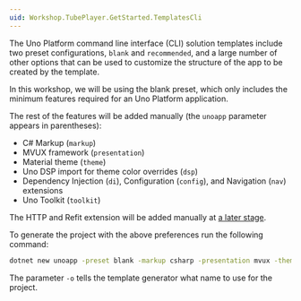 ```yaml
---
uid: Workshop.TubePlayer.GetStarted.TemplatesCli
---
```


The Uno Platform command line interface (CLI) solution templates include two preset configurations, `blank` and `recommended`, and a large number of other options that can be used to customize the structure of the app to be created by the template.

In this workshop, we will be using the blank preset, which only includes the minimum features required for an Uno Platform application.  

The rest of the features will be added manually (the `unoapp` parameter appears in parentheses):
- C# Markup (`markup`)
- MVUX framework (`presentation`)
- Material theme (`theme`)
- Uno DSP import for theme color overrides (`dsp`)
- Dependency Injection (`di`), Configuration (`config`), and Navigation (`nav`) extensions 
- Uno Toolkit (`toolkit`)

The HTTP and Refit extension will be added manually at [a later stage](xref:Workshop.TubePlayer.ApiEndpoints).

To generate the project with the above preferences run the following command:

```bash
dotnet new unoapp -preset blank -markup csharp -presentation mvux -theme material -dsp -di -config -nav regions -toolkit -o TubePlayer
```

The parameter `-o` tells the template generator what name to use for the project.